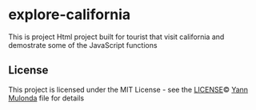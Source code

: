 # explore-california

This is project Html project built for tourist that visit california and demostrate some of the JavaScript functions

## License

This project is licensed under the MIT License - see the [LICENSE](LICENSE)© [Yann Mulonda](https://github.com/YannMjl) file for details
